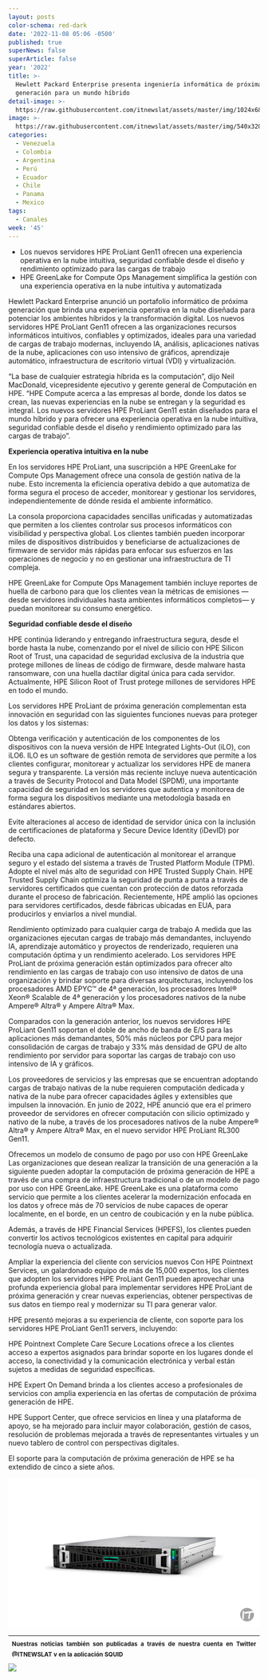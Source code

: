 ```yaml
---
layout: posts
color-schema: red-dark
date: '2022-11-08 05:06 -0500'
published: true
superNews: false
superArticle: false
year: '2022'
title: >-
  Hewlett Packard Enterprise presenta ingeniería informática de próxima
  generación para un mundo híbrido
detail-image: >-
  https://raw.githubusercontent.com/itnewslat/assets/master/img/1024x680/HPE-ProLiant-Gen11-g.jpg
image: >-
  https://raw.githubusercontent.com/itnewslat/assets/master/img/540x320/HPE-ProLiant-Gen11-p.jpg
categories:
  - Venezuela
  - Colombia
  - Argentina
  - Perú
  - Ecuador
  - Chile
  - Panama
  - Mexico
tags:
  - Canales
week: '45'
---
```

- Los nuevos servidores HPE ProLiant Gen11 ofrecen una experiencia operativa en la nube intuitiva, seguridad confiable desde el diseño y rendimiento optimizado para las cargas de trabajo
- HPE GreenLake for Compute Ops Management simplifica la gestión con una experiencia operativa en la nube intuitiva y automatizada

Hewlett Packard Enterprise anunció un portafolio informático de próxima generación que brinda una experiencia operativa en la nube diseñada para potenciar los ambientes híbridos y la transformación digital. Los nuevos servidores HPE ProLiant Gen11 ofrecen a las organizaciones recursos informáticos intuitivos, confiables y optimizados, ideales para una variedad de cargas de trabajo modernas, incluyendo IA, análisis, aplicaciones nativas de la nube, aplicaciones con uso intensivo de gráficos, aprendizaje automático, infraestructura de escritorio virtual (VDI) y virtualización. 
 
“La base de cualquier estrategia híbrida es la computación”, dijo Neil MacDonald, vicepresidente ejecutivo y gerente general de Computación en HPE. “HPE Compute acerca a las empresas al borde, donde los datos se crean, las nuevas experiencias en la nube se entregan y la seguridad es integral. Los nuevos servidores HPE ProLiant Gen11 están diseñados para el mundo híbrido y para ofrecer una experiencia operativa en la nube intuitiva, seguridad confiable desde el diseño y rendimiento optimizado para las cargas de trabajo”. 
 
 
**Experiencia operativa intuitiva en la nube**

En los servidores HPE ProLiant, una suscripción a HPE GreenLake for Compute Ops Management ofrece una consola de gestión nativa de la nube. Esto incrementa la eficiencia operativa debido a que automatiza de forma segura el proceso de acceder, monitorear y gestionar los servidores, independientemente de dónde resida el ambiente informático. 
 
La consola proporciona capacidades sencillas unificadas y automatizadas que permiten a los clientes controlar sus procesos informáticos con visibilidad y perspectiva global. Los clientes también pueden incorporar miles de dispositivos distribuidos y beneficiarse de actualizaciones de firmware de servidor más rápidas para enfocar sus esfuerzos en las operaciones de negocio y no en gestionar una infraestructura de TI compleja.  
 
HPE GreenLake for Compute Ops Management también incluye reportes de huella de carbono para que los clientes vean la métricas de emisiones —desde servidores individuales hasta ambientes informáticos completos— y puedan monitorear su consumo energético. 
 
**Seguridad confiable desde el diseño**

HPE continúa liderando y entregando infraestructura segura, desde el borde hasta la nube, comenzando por el nivel de silicio con HPE Silicon Root of Trust, una capacidad de seguridad exclusiva de la industria que protege millones de líneas de código de firmware, desde malware hasta ransomware, con una huella dactilar digital única para cada servidor. Actualmente, HPE Silicon Root of Trust protege millones de servidores HPE en todo el mundo.

Los servidores HPE ProLiant de próxima generación complementan esta innovación en seguridad con las siguientes funciones nuevas para proteger los datos y los sistemas:
 
Obtenga verificación y autenticación de los componentes de los dispositivos con la nueva versión de HPE Integrated Lights-Out (iLO), con iLO6. ILO es un software de gestión remota de servidores que permite a los clientes configurar, monitorear y actualizar los servidores HPE de manera segura y transparente. La versión más reciente incluye nueva autenticación a través de Security Protocol and Data Model (SPDM), una importante capacidad de seguridad en los servidores que autentica y monitorea de forma segura los dispositivos mediante una metodología basada en estándares abiertos.

Evite alteraciones al acceso de identidad de servidor única con la inclusión de certificaciones de plataforma y Secure Device Identity (iDevID) por defecto.

Reciba una capa adicional de autenticación al monitorear el arranque seguro y el estado del sistema a través de Trusted Platform Module (TPM).
Adopte el nivel más alto de seguridad con HPE Trusted Supply Chain. HPE Trusted Supply Chain optimiza la seguridad de punta a punta a través de servidores certificados que cuentan con protección de datos reforzada durante el proceso de fabricación. Recientemente, HPE amplió las opciones para servidores certificados, desde fábricas ubicadas en EUA, para producirlos y enviarlos a nivel mundial.

Rendimiento optimizado para cualquier carga de trabajo
A medida que las organizaciones ejecutan cargas de trabajo más demandantes, incluyendo IA, aprendizaje automático y proyectos de renderizado, requieren una computación óptima y un rendimiento acelerado. Los servidores HPE ProLiant de próxima generación están optimizados para ofrecer alto rendimiento en las cargas de trabajo con uso intensivo de datos de una organización y brindar soporte para diversas arquitecturas, incluyendo los procesadores AMD EPYC™ de 4ª generación, los procesadores Intel® Xeon® Scalable de 4ª generación y los procesadores nativos de la nube Ampere® Altra® y Ampere Altra® Max.
 
Comparados con la generación anterior, los nuevos servidores HPE ProLiant Gen11 soportan el doble de ancho de banda de E/S para las aplicaciones más demandantes, 50% más núcleos por CPU para mejor consolidación de cargas de trabajo y 33% más densidad de GPU de alto rendimiento por servidor para soportar las cargas de trabajo con uso intensivo de IA y gráficos.
 
Los proveedores de servicios y las empresas que se encuentran adoptando cargas de trabajo nativas de la nube requieren computación dedicada y nativa de la nube para ofrecer capacidades ágiles y extensibles que impulsen la innovación. En junio de 2022, HPE anunció que era el primero proveedor de servidores en ofrecer computación con silicio optimizado y nativo de la nube, a través de los procesadores nativos de la nube Ampere® Altra® y Ampere Altra® Max, en el nuevo servidor HPE ProLiant RL300 Gen11.
 
Ofrecemos un modelo de consumo de pago por uso con HPE GreenLake
Las organizaciones que desean realizar la transición de una generación a la siguiente pueden adoptar la computación de próxima generación de HPE a través de una compra de infraestructura tradicional o de un modelo de pago por uso con HPE GreenLake. HPE GreenLake es una plataforma como servicio que permite a los clientes acelerar la modernización enfocada en los datos y ofrece más de 70 servicios de nube capaces de operar localmente, en el borde, en un centro de coubicación y en la nube pública.
 
Además, a través de HPE Financial Services (HPEFS), los clientes pueden convertir los activos tecnológicos existentes en capital para adquirir tecnología nueva o actualizada.
 
Ampliar la experiencia del cliente con servicios nuevos
Con HPE Pointnext Services, un galardonado equipo de más de 15,000 expertos, los clientes que adopten los servidores HPE ProLiant Gen11 pueden aprovechar una profunda experiencia global para implementar servidores HPE ProLiant de próxima generación y crear nuevas experiencias, obtener perspectivas de sus datos en tiempo real y modernizar su TI para generar valor.  
 
HPE presentó mejoras a su experiencia de cliente, con soporte para los servidores HPE ProLiant Gen11 servers, incluyendo:

HPE Pointnext Complete Care Secure Locations ofrece a los clientes acceso a expertos asignados para brindar soporte en los lugares donde el acceso, la conectividad y la comunicación electrónica y verbal están sujetos a medidas de seguridad específicas.

HPE Expert On Demand brinda a los clientes acceso a profesionales de servicios con amplia experiencia en las ofertas de computación de próxima generación de HPE.

HPE Support Center, que ofrece servicios en línea y una plataforma de apoyo, se ha mejorado para incluir mayor colaboración, gestión de casos, resolución de problemas mejorada a través de representantes virtuales y un nuevo tablero de control con perspectivas digitales.

El soporte para la computación de próxima generación de HPE se ha extendido de cinco a siete años.

![](https://raw.githubusercontent.com/itnewslat/assets/master/img/540x320/HPE-ProLiant-Gen11-p.jpg)

<table style="height: 42px;" width="569">
<tbody>
<tr>
<td style="text-align: justify;"><sub><strong>Nuestras noticias también son publicadas a través de nuestra cuenta en Twitter <a href="https://twitter.com/itnewslat?lang=es">@ITNEWSLAT</a> y en la aplicación <a href="https://squidapp.co/en/">SQUID</a></strong></sub></td>
</tr>
</tbody>
</table>

<img src="https://tracker.metricool.com/c3po.jpg?hash=56f88a41e39ab42c063cc51676587a04"/>